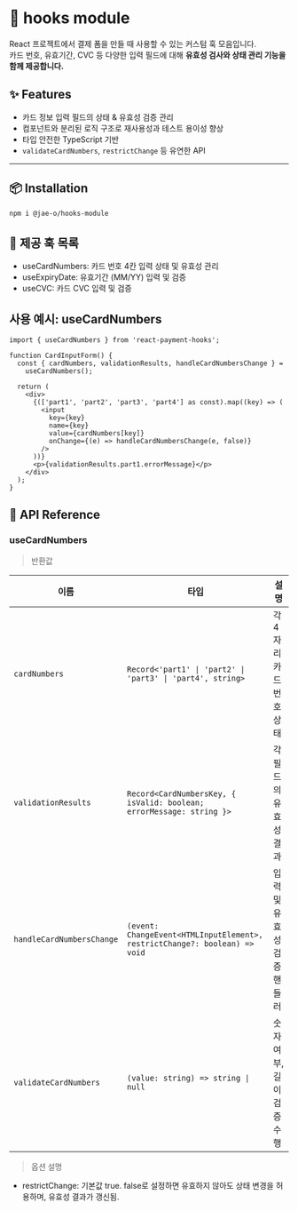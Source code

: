 # 🧩 hooks module

React 프로젝트에서 결제 폼을 만들 때 사용할 수 있는 커스텀 훅 모음입니다.  
카드 번호, 유효기간, CVC 등 다양한 입력 필드에 대해 **유효성 검사와 상태 관리 기능을 함께 제공합니다.**

## ✨ Features

- 카드 정보 입력 필드의 상태 & 유효성 검증 관리
- 컴포넌트와 분리된 로직 구조로 재사용성과 테스트 용이성 향상
- 타입 안전한 TypeScript 기반
- `validateCardNumbers`, `restrictChange` 등 유연한 API

---

## 📦 Installation

```bash
npm i @jae-o/hooks-module
```

## 🧪 제공 훅 목록

- useCardNumbers: 카드 번호 4칸 입력 상태 및 유효성 관리
- useExpiryDate: 유효기간 (MM/YY) 입력 및 검증
- useCVC: 카드 CVC 입력 및 검증

## 사용 예시: useCardNumbers

```tsx
import { useCardNumbers } from 'react-payment-hooks';

function CardInputForm() {
  const { cardNumbers, validationResults, handleCardNumbersChange } =
    useCardNumbers();

  return (
    <div>
      {(['part1', 'part2', 'part3', 'part4'] as const).map((key) => (
        <input
          key={key}
          name={key}
          value={cardNumbers[key]}
          onChange={(e) => handleCardNumbersChange(e, false)}
        />
      ))}
      <p>{validationResults.part1.errorMessage}</p>
    </div>
  );
}
```

## 📘 API Reference

### useCardNumbers

> 반환값

| 이름                      | 타입                                                                       | 설명                       |
| ------------------------- | -------------------------------------------------------------------------- | -------------------------- |
| `cardNumbers`             | `Record<'part1' \| 'part2' \| 'part3' \| 'part4', string>`                 | 각 4자리 카드 번호 상태    |
| `validationResults`       | `Record<CardNumbersKey, { isValid: boolean; errorMessage: string }>`       | 각 필드의 유효성 결과      |
| `handleCardNumbersChange` | `(event: ChangeEvent<HTMLInputElement>, restrictChange?: boolean) => void` | 입력 및 유효성 검증 핸들러 |
| `validateCardNumbers`     | `(value: string) => string \| null`                                        | 숫자 여부, 길이 검증 수행  |

> 옵션 설명

- restrictChange: 기본값 true. false로 설정하면 유효하지 않아도 상태 변경을 허용하며, 유효성 결과가 갱신됨.
